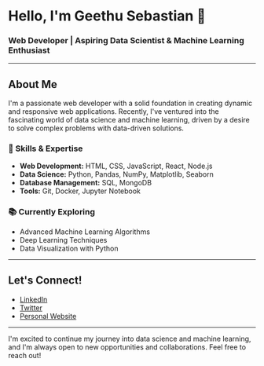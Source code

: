 # Hello, I'm Geethu Sebastian 👋

### Web Developer | Aspiring Data Scientist & Machine Learning Enthusiast

---

## About Me

I'm a passionate web developer with a solid foundation in creating dynamic and responsive web applications. Recently, I've ventured into the fascinating world of data science and machine learning, driven by a desire to solve complex problems with data-driven solutions.

### 🌟 Skills & Expertise

- **Web Development:** HTML, CSS, JavaScript, React, Node.js
- **Data Science:** Python, Pandas, NumPy, Matplotlib, Seaborn
- **Database Management:** SQL, MongoDB
- **Tools:** Git, Docker, Jupyter Notebook

### 📚 Currently Exploring

- Advanced Machine Learning Algorithms
- Deep Learning Techniques
- Data Visualization with Python

---



## Let's Connect!

- [LinkedIn](https://www.linkedin.com/in/geethu-sebastian/)
- [Twitter](https://twitter.com/geethugsp)
- [Personal Website](https://portfolio-geethu-sebastians-projects.vercel.app/)

---

I'm excited to continue my journey into data science and machine learning, and I'm always open to new opportunities and collaborations. Feel free to reach out!







